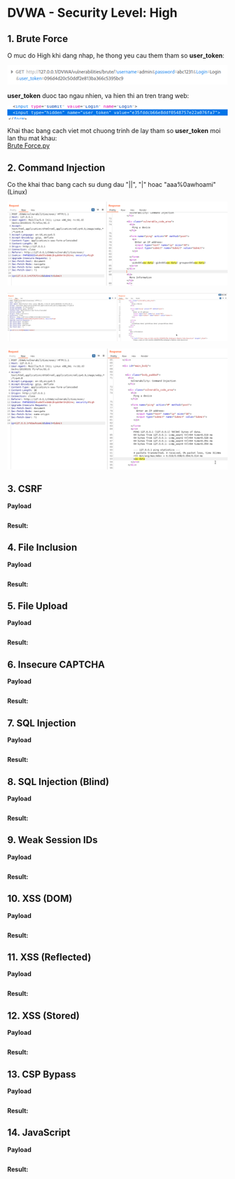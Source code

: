# DVWA - Security Level: High  

## 1. Brute Force
O muc do High khi dang nhap, he thong yeu cau them tham so **user_token**:  
  
![Brute Force_1](https://github.com/ckiev5/DVWA/blob/main/Images/High%20Level/Brute%20Force_1.png)  
  
**user_token** duoc tao ngau nhien, va hien thi an tren trang web:  
  
![Brute Force_2](https://github.com/ckiev5/DVWA/blob/main/Images/High%20Level/Brute%20Force_2.png)  
  
Khai thac bang cach viet mot chuong trinh de lay tham so **user_token** moi lan thu mat khau:  
[Brute Force.py](Python/Brute%20Force/main.py)  
  
## 2. Command Injection
Co the khai thac bang cach su dung dau "||", "|" hoac "aaa%0awhoami" (Linux)  
  
![Command Injection_1](https://github.com/ckiev5/DVWA/blob/main/Images/High%20Level/Command%20Injection_1.png)  
  
  
![Command Injection_2](https://github.com/ckiev5/DVWA/blob/main/Images/High%20Level/Command%20Injection_2.png)  
  
  
![Command Injection_3](https://github.com/ckiev5/DVWA/blob/main/Images/High%20Level/Command%20Injection_3.png)  
  
## 3. CSRF
**Payload**  
```

```
**Result:**  

      
## 4. File Inclusion
**Payload**  
```

```
**Result:**  

      
## 5. File Upload
**Payload**  
```

```
**Result:**  

  
## 6. Insecure CAPTCHA
**Payload**  
```

```
**Result:**  

      
## 7. SQL Injection
**Payload**  
```

```
**Result:**  

  
## 8. SQL Injection (Blind)
**Payload**  
```

```
**Result:**  

  
## 9. Weak Session IDs
**Payload**  
```

```
**Result:**  

  
## 10. XSS (DOM)
**Payload**  
```

```
**Result:**  

  
## 11. XSS (Reflected)
**Payload**  
```

```
**Result:**  

  
## 12. XSS (Stored)
**Payload**  
```

```
**Result:**  

  
## 13. CSP Bypass
**Payload**  
```

```
**Result:**  

  
## 14. JavaScript
**Payload**  
```

```
**Result:**  

  
